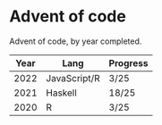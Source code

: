 # Advent of code

Advent of code, by year completed.

| Year | Lang | Progress |
| --- | --- | --- |
| 2022 | JavaScript/R | 3/25 |
| 2021 | Haskell | 18/25 | 
| 2020 | R | 3/25 | 

